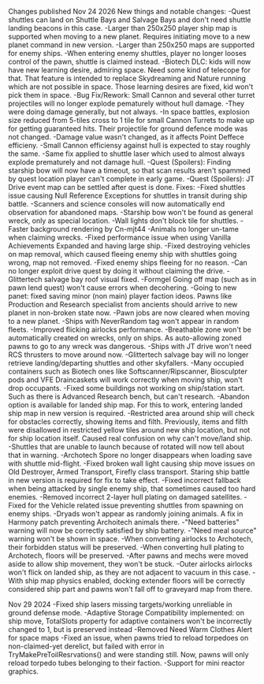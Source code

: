 Changes published Nov 24 2026
New things and notable changes:
-Quest shuttles can land on Shuttle Bays and Salvage Bays and don't need shuttle landing beacons in this case.
-Larger than 250x250 player ship map is supported when moving to a new planet. Requires initiating move to a new planet command in new version.
-Larger than 250x250 maps are supported for enemy ships.
-When entering enemy shuttles, player no longer looses control of the pawn, shuttle is claimed instead.
-Biotech DLC: kids will now have new learning desire, admiring space. Need some kind of telecope for that. That feature is intended to replace Skydreaming and Nature running which are not possible in space. Those learning desires are fixed, kid won't pick them in space.
-Bug Fix/Rework: Small Cannon and several other turret projectiles will no longer explode pematurely without hull damage.
	-They were doing damage generally, but not always.
	-In space battles, explosion size reduced from 5-tiles cross to 1 tile for small Cannon Turrets to make up for getting guaranteed hits. Their projectile for ground defence mode was not changed.
	-Damage value wasn't changed, as it affects Point Deffece efficieny.
	-Small Cannon efficiensy against hull is expected to stay roughly the same.
	-Same fix applied to shuttle laser which used to almost always explode prematurely and not damage hull.
-Quest (Spoilers): Finding starship bow will now have a timeout, so that scan results aren't spammed by quest location player can't complete in early game.
-Quest (Spoilers): JT Drive event map can be settled after quest is done.
Fixes:
-Fixed shuttles issue causing Null Reference Exceptions for shuttles in transit during ship battle.
-Scanners and science consoles will now automatically end observation for abandoned maps.
-Starship bow won't be found as general wreck, only as special location.
-Wall lights don't block tile for shuttles.
-Faster background rendering by Cn-mjt44
-Animals no longer un-tame when claiming wrecks.
-Fixed performance issue when using Vanilla Achievements Expanded and having large ship.
-Fixed destroying vehicles on map removal, which caused fleeing enemy ship with shuttles going wrong, map not removed.
-Fixed enemy ships fleeing for no reason.
-Can no longer exploit drive quest by doing it without claiming the drive.
-Glittertech salvage bay roof visual fixed.
-Formgel Going off map (such as in pawn lend quest) won't cause errors when decohering.
-Going to new panet: fixed saving minor (non main) player faction ideos. Pawns like Production and Research specialist from ancients should arrive to new planet in non-broken state now.
-Pawn jobs are now cleared when moving to a new planet. 
-Ships with NeverRandom tag won't appear in random fleets.
-Improved flicking airlocks performance.
-Breathable zone won't be automatically created on wrecks, only on ships. As auto-allowing zoned pawns to go to any wreck was dangerous.
-Ships with JT drive won't need RCS thrusters to move around now.
-Glittertech salvage bay will no longer retrieve landing/departing shuttles and other skyfallers.
-Many occupied containers such as Biotech ones like Softscanner/Ripscanner, Biosculpter pods and VFE Draincaskets will work correctly when moving ship, won't drop occupants.
-Fixed some buildings not working on ship/station start. Such as there is Advanced Research bench, but can't research.
-Abandon option is available for landed ship map. For this to work, entering landed ship map in new version is required.
-Restricted area around ship will check for obstacles correctly, showing items and filth. Previously, items and filth were disallowed in restricted yellow tiles around new ship location, but not for ship location itself. Caused real confusion on why can't move/land ship.
-Shuttles that are unable to launch because of rotated will now tell about that in warning.
-Archotech Spore no longer disappears when loading save with shuttle mid-flight.
-Fixed broken wall light causing ship move issues on Old Destroyer, Armed Transport, Firefly class transport. Staring ship battle in new version is required for fix to take effect. 
-Fixed incorrect fallback when being attacked by single enemy ship, that sometimes caused too hard enemies.
-Removed incorrect 2-layer hull plating on damaged satellites. 
-Fixed for the Vehicle related issue preventing shuttles from spawning on enemy ships.
-Dryads won't appear as randomly joining animals. A fix in Harmony patch preventing Archoitech animals there.
-"Need batteries" warning will now be correctly satisfied by ship battery.
-"Need meal source" warning won't be shown in space. 
-When converting airlocks to Archotech, their forbidden status will be preserved.
-When converting hull plating to Archotech, floors will be preserved.
-After pawns and mechs were moved aside to allow ship movement, they won't be stuck.
-Outer airlocks airlocks won't flick on landed ship, as they are not adjacent to vacuum in this case.
-With ship map physics enabled, docking extender floors will be correctly considered ship part and pawns won't fall off  to graveyard map from there.

Nov 29 2024
-Fixed ship lasers missing targets/working unreliable in ground defense mode.
-Adaptive Storage Compatibility implemented: on ship move, TotalSlots property for adaptive containers won't be incorrectly changed to 1, but is preserved instead
-Removed Need Warm Clothes Alert for space maps
-Fixed an issue, when pawns tried to reload torpedoes on non-claimed-yet derelict, but failed with error in TryMakePreToilResrvations() and were standing still. Now, pawns will only reload torpedo tubes belonging to their faction.
-Support for mini reactor graphics.
